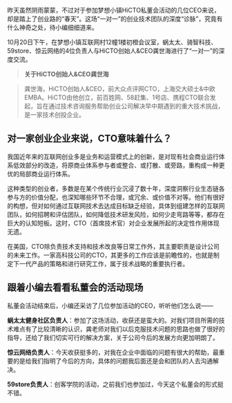 <!-- $title: HiCTO私董会：给创业技术团队一次深度“诊脉” -->
<!-- $date: 2016-10-21 -->

昨天虽然阴雨蒙蒙，不过对于参加梦想小镇HiCTO私董会活动的几位CEO来说，却是踏上了创业路的“春天”。这场“一对一”的创业技术团队的深度“诊脉”，究竟有什么神奇之处，待小编细细道来。

10月20日下午，在梦想小镇互联网村12幢1楼初橙会议室，蜗太太、骑智科技、59store、惊云网络的4位负责人与HiCTO创始人&CEO龚世海进行了“一对一”的深度交流。

> __关于HiCTO创始人&CEO龚世海__

> 龚世海，HiCTO创始人&CEO，前大众点评网CTO，上海交大硕士&中欧EMBA。HiCTO由他创立，前百姓网、58赶集、1号店、携程CTO联合发起，旨在通过技术咨询服务帮助创业公司解决早中期遇到的重大技术挑战，是一家技术创投企业。

## 对一家创业企业来说，CTO意味着什么？

我国近年来的互联网创业多是业务和运营模式上的创新，是对现有社会商业运行体系低效部分的改造，将原商业体系参与者或整合、或打散、或旁路，重构成一种更优的局部商业运行体系。

这种类型的创业者，多数是在某个传统行业沉浸了数十年，深度洞察行业生态链各参与方的价值分配，也深知哪些环节不合理，或冗余、或价值不对等。他们有很好的构想，但对如何通过互联网技术去达成目标缺乏经验，具体到组建怎样的互联网团队，如何招聘和评估团队，如何降低技术研发风险，如何少走弯路等等，都存在巨大的认知短板。这时，CTO（首席技术官）对企业发展所起的决定性作用体现无遗。

在美国，CTO除负责技术支持和技术改良等日常工作外，其主要职责是设计公司的未来工作。一家高科技公司的CTO，其更多的工作应该是前瞻性的，也就是制定下一代产品的策略和进行研究工作，属于技术战略的重要执行者。

## 跟着小编去看看私董会的活动现场

私董会活动结束后，小编还采访了几位参加活动的CEO，听听他们怎么说——

__蜗太太健身社区负责人__：参加了这场活动，收获还是蛮大的。对我们项目所需的技术难点有了比较清晰的认识，龚老师对我们以后克服技术问题的思路也做了很好的指导，还给了我们切实可行的解决方案，关于公司今后的发展方向更加明朗了。

__惊云网络负责人__：今天收获挺多的，对我在企业中面临的问题有很大的帮助，最重要的是给我们指明了今后的方向，具体的问题我后面还是会和团队的人去沟通解决。

__59store负责人__：创客学院的活动，之前我们也参加过，今天这个私董会的形式挺不错。
